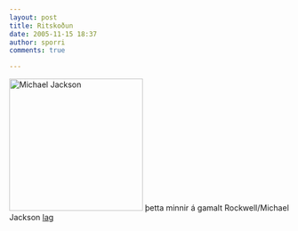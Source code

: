 ```yaml
---
layout: post
title: Ritskoðun
date: 2005-11-15 18:37
author: sporri
comments: true

---
```

<a href="http://www.flickr.com/photos/sporri/63570729/" title="Michael Jackson"><img src="http://static.flickr.com/30/63570729_7ac9814309_m.jpg" width="240" height="238" alt="Michael Jackson" /></a>
þetta minnir á gamalt Rockwell/Michael Jackson <a href="http://home.earthlink.net/~halloween_magenta/WatchingMe.html">lag</a>
